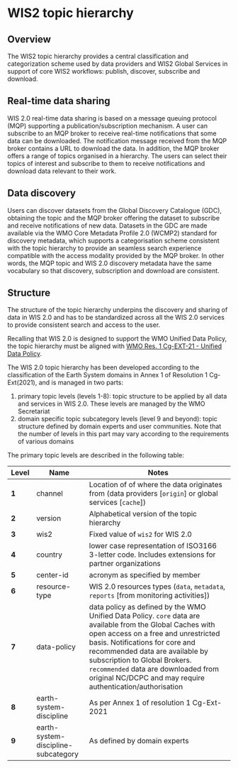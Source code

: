 # WIS2 topic hierarchy

## Overview

The WIS2 topic hierarchy provides a central classification and categorization scheme used by data
providers and WIS2 Global Services in support of core WIS2 workflows: publish, discover, subscribe
and download.

## Real-time data sharing

WIS 2.0 real-time data sharing is based on a message queuing protocol (MQP) supporting a publication/subscription mechanism. A user can subscribe to an MQP broker to receive real-time notifications that some data can be downloaded. The notification message received from the MQP broker contains a URL to download the data. In addition, the MQP broker offers a range of topics organised in a hierarchy. The users can select their topics of interest and subscribe to them to receive notifications and download data relevant to their work.

## Data discovery

Users can discover datasets from the Global Discovery Catalogue (GDC), obtaining the topic and the MQP broker offering the dataset to subscribe and receive notifications of new data. Datasets in the GDC are made available via the WMO Core Metadata Profile 2.0 (WCMP2) standard for discovery metadata, which supports a categorisation scheme consistent with the topic hierarchy to provide an seamless search experience compatible with the access modality provided by the MQP broker. In other words, the MQP topic and WIS 2.0 discovery metadata have the same vocabulary so that discovery, subscription and download are consistent.

## Structure

The structure of the topic hierarchy underpins the discovery and sharing of data in WIS 2.0 and has to be standardized across all the WIS 2.0 services to provide consistent search and access to the user.

Recalling that WIS 2.0 is designed to support the WMO Unified Data Policy, the topic hierarchy must be aligned with [WMO Res. 1 Cg-EXT-21 - Unified Data Policy](https://ane4bf-datap1.s3-eu-west-1.amazonaws.com/wmocms/s3fs-public/ckeditor/files/Cg-Ext2021-d04-1-WMO-UNIFIED-POLICY-FOR-THE-INTERNATIONAL-approved_en_0.pdf?4pv38FtU6R4fDNtwqOxjBCndLIfntWeR).

The WIS 2.0 topic hierarchy has been developed according to the classification of the Earth System domains in Annex 1 of Resolution 1 Cg-Ext(2021), and is managed in two parts:

1. primary topic levels (levels 1-8): topic structure to be applied by all data and services in WIS 2.0. These levels are managed by the WMO Secretariat
2. domain specific topic subcategory levels (level 9 and beyond): topic structure defined by domain experts and user communities. Note that the number of levels in this part may vary according to the requirements of various domains


The primary topic levels are described in the following table:

| **Level** | **Name** | **Notes** |
| --- | --- | --- |
| **1** | channel | Location of of where the data originates from (data providers [`origin`] or global services [`cache`]) |
| **2** | version | Alphabetical version of the topic hierarchy |
| **3** | wis2 | Fixed value of `wis2` for WIS 2.0 |
| **4** | country | lower case representation of ISO3166 3-letter code. Includes extensions for partner organizations |
| **5** | center-id | acronym as specified by member |
| **6** | resource-type | WIS 2.0 resources types (`data`, `metadata`, `reports` [from monitoring activities]) |
| **7** | data-policy | data policy as defined by the WMO Unified Data Policy. `core` data are available from the Global Caches with open access on a free and unrestricted basis. Notifications for core and recommended data are available by subscription to Global Brokers. `recommended` data are downloaded from original NC/DCPC and may require authentication/authorisation |
| **8** | earth-system-discipline | As per Annex 1 of resolution 1 Cg-Ext-2021 |
| **9** | earth-system-discipline-subcategory | As defined by domain experts |
